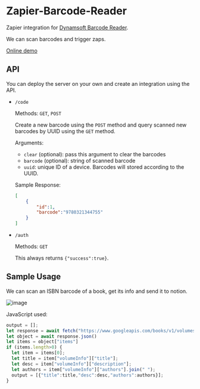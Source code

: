 # Zapier-Barcode-Reader

Zapier integration for [Dynamsoft Barcode Reader](https://www.dynamsoft.com/barcode-reader/overview).

We can scan barcodes and trigger zaps.

[Online demo](https://zapier-barcode-reader.vercel.app/scanner.html)

## API

You can deploy the server on your own and create an integration using the API.

* `/code`
   
   Methods: `GET`, `POST`

   Create a new barcode using the `POST` method and query scanned new barcodes by UUID using the `GET` method.

   Arguments:

   * `clear` (optional): pass this argument to clear the barcodes
   * `barcode` (optional): string of scanned barcode
   * `uuid`: unique ID of a device. Barcodes will stored according to the UUID.

   Sample Response:

   ```json
   [
       {
           "id":1,
           "barcode":"9780321344755"
       }
   ]
   ```

* `/auth`

   Methods: `GET`

   This always returns `{"success":true}`.


## Sample Usage

We can scan an ISBN barcode of a book, get its info and send it to notion.

![image](https://github.com/tony-xlh/Zapier-Barcode-Reader/assets/112376616/dca9e921-c1b0-4101-b08e-5a7786a1bda1)


JavaScript used:

```js
output = [];
let response = await fetch("https://www.googleapis.com/books/v1/volumes?q=isbn:"+inputData.barcode);
let object = await response.json()
let items = object["items"]
if (items.length>0) {
  let item = items[0];
  let title = item["volumeInfo"]["title"];
  let desc = item["volumeInfo"]["description"]; 
  let authors = item["volumeInfo"]["authors"].join(" ");
  output = [{"title":title,"desc":desc,"authors":authors}];
}
```
